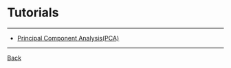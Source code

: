 # Tutorials

---

- [Principal Component Analysis(PCA)](https://www.geeksforgeeks.org/principal-component-analysis-pca/)

---

[Back](./../DimeRedu.md)
